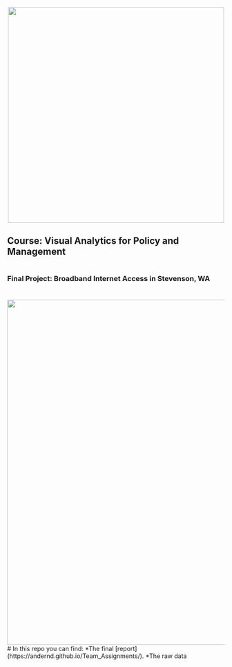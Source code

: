 
<center><img src="http://i.imgur.com/sSaOozN.png" width="500"></center>

## Course: Visual Analytics for Policy and Management
#
### Final Project: Broadband Internet Access in Stevenson, WA
#
<center><img src="https://imagizer.imageshack.com/img921/5748/AAYcXw.png" width="800"></center>
#
In this repo you can find:
*The final [report](https://andernd.github.io/Team_Assignments/).
*The raw data
